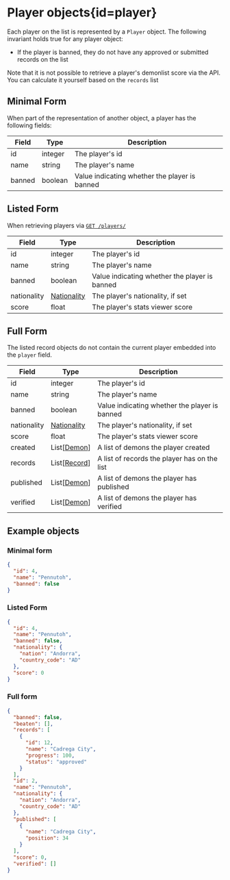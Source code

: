 <div class='panel fade js-scroll-anim' data-anim='fade'>

# Player objects{id=player}

Each player on the list is represented by a `Player` object. The following invariant holds true for any player object:

- If the player is banned, they do not have any approved or submitted records on the list

Note that it is not possible to retrieve a player's demonlist score via the API. You can calculate it yourself based on the `records` list

## Minimal Form

When part of the representation of another object, a player has the following fields:

| Field  | Type    | Description                                   |
| ------ | ------- | --------------------------------------------- |
| id     | integer | The player's id                               |
| name   | string  | The player's name                             |
| banned | boolean | Value indicating whether the player is banned |

## Listed Form

When retrieving players via [`GET /players/`](/documentation/players/#get-players)

| Field       | Type                        | Description                                   |
| ----------- | --------------------------- | --------------------------------------------- |
| id          | integer                     | The player's id                               |
| name        | string                      | The player's name                             |
| banned      | boolean                     | Value indicating whether the player is banned |
| nationality | [Nationality](#nationality) | The player's nationality, if set              |
| score       | float                       | The player's stats viewer score               |

## Full Form

The listed record objects do not contain the current player embedded into the `player` field.

| Field       | Type                        | Description                                   |
| ----------- | --------------------------- | --------------------------------------------- |
| id          | integer                     | The player's id                               |
| name        | string                      | The player's name                             |
| banned      | boolean                     | Value indicating whether the player is banned |
| nationality | [Nationality](#nationality) | The player's nationality, if set              |
| score       | float                       | The player's stats viewer score               |
| created     | List[[Demon](#demon)]       | A list of demons the player created           |
| records     | List[[Record](#record)]     | A list of records the player has on the list  |
| published   | List[[Demon](#demon)]       | A list of demons the player has published     |
| verified    | List[[Demon](#demon)]       | A list of demons the player has verified      |

## Example objects

### Minimal form

```json
{
  "id": 4,
  "name": "Pennutoh",
  "banned": false
}
```

### Listed Form

```json
{
  "id": 4,
  "name": "Pennutoh",
  "banned": false,
  "nationality": {
    "nation": "Andorra",
    "country_code": "AD"
  },
  "score": 0
}
```

### Full form

```json
{
  "banned": false,
  "beaten": [],
  "records": [
    {
      "id": 12,
      "name": "Cadrega City",
      "progress": 100,
      "status": "approved"
    }
  ],
  "id": 2,
  "name": "Pennutoh",
  "nationality": {
    "nation": "Andorra",
    "country_code": "AD"
  },
  "published": [
    {
      "name": "Cadrega City",
      "position": 34
    }
  ],
  "score": 0,
  "verified": []
}
```

</div>
